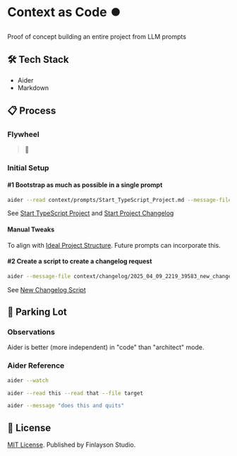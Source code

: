 # Context as Code ⏺️ 

Proof of concept building an entire project from LLM prompts

## 🛠️ Tech Stack

* Aider
* Markdown

## 📋 Process

### Flywheel

> 🚧

### Initial Setup

#### #1 Bootstrap as much as possible in a single prompt

```sh
aider --read context/prompts/Start_TypeScript_Project.md --message-file context/changelog/2025_04_08_2111_43610_start_project
```

See [Start TypeScript Project](context/prompts/Start_TypeScript_Project.md) and [Start Project Changelog](context/changelog/2025_04_08_2111_43610_start_project)

#### Manual Tweaks

To align with [Ideal Project Structure](context/prompts/Ideal_Project_Structure.md).
Future prompts can incorporate this.

#### #2 Create a script to create a changelog request

```sh
aider --message-file context/changelog/2025_04_09_2219_39583_new_changelog_script.md
```

See [New Changelog Script](context/changelog/2025_04_09_2219_39583_new_changelog_script.md)

## 🚦 Parking Lot

### Observations

Aider is better (more independent) in "code" than "architect" mode.

### Aider Reference

```sh
aider --watch

aider --read this --read that --file target

aider --message "does this and quits"
```

## 📜 License

[MIT License](./LICENSE.txt).
Published by Finlayson Studio.
